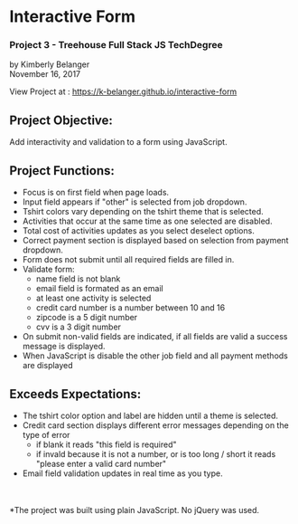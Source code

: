 # Interactive Form
### Project 3 - Treehouse Full Stack JS TechDegree
by Kimberly Belanger<br/>
November 16, 2017

View Project at : https://k-belanger.github.io/interactive-form

## Project Objective:
Add interactivity and validation to a form using JavaScript. 

## Project Functions:
- Focus is on first field when page loads.
- Input field appears if "other" is selected from job dropdown.
- Tshirt colors vary depending on the tshirt theme that is selected.
- Activities that occur at the same time as one selected are disabled.
- Total cost of activities updates as you select deselect options.
- Correct payment section is displayed based on selection from payment dropdown.
- Form does not submit until all required fields are filled in.
- Validate form:
    - name field is not blank
    - email field is formated as an email
    - at least one activity is selected
    - credit card number is a number between 10 and 16
    - zipcode is a 5 digit number
    - cvv is a 3 digit number
- On submit non-valid fields are indicated, if all fields are valid a success message is displayed.
- When JavaScript is disable the other job field and all payment methods are displayed

## Exceeds Expectations:
- The tshirt color option and label are hidden until a theme is selected.
- Credit card section displays different error messages depending on the type of error
    - if blank it reads "this field is required"
    - if invald because it is not a number, or is too long / short it reads "please enter a valid card number"
- Email field validation updates in real time as you type.

<br/>
<br/>
*The project was built using plain JavaScript. No jQuery was used.
